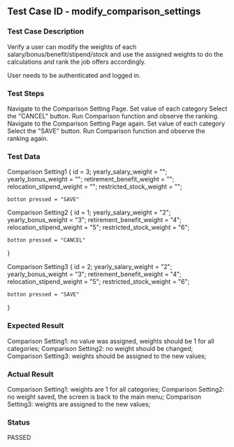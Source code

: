 ## Test Case ID - modify_comparison_settings

### Test Case Description

Verify a user can modify the weights of each salary/bonus/benefit/stipend/stock and use the assigned weights to do the calculations and rank the job offers accordingly.

User needs to be authenticated and logged in.

### Test Steps

Navigate to the Comparison Setting Page.
Set value of each category
Select the "CANCEL" button.
Run Comparison function and observe the ranking.
Navigate to the Comparison Setting Page again.
Set value of each category
Select the "SAVE" button.
Run Comparison function and observe the ranking again.


### Test Data

Comparison Setting1 {
    id = 3;
    yearly_salary_weight = "";
    yearly_bonus_weight = "";
    retirement_benefit_weight = "";
    relocation_stipend_weight = "";
    restricted_stock_weight = "";
    
    botton pressed = "SAVE"

Comparison Setting2 {
    id = 1;
    yearly_salary_weight = "2";
    yearly_bonus_weight = "3";
    retirement_benefit_weight = "4";
    relocation_stipend_weight = "5";
    restricted_stock_weight = "6";
    
    botton pressed = "CANCEL"
}

Comparison Setting3 {
    id = 2;
    yearly_salary_weight = "2";
    yearly_bonus_weight = "3";
    retirement_benefit_weight = "4";
    relocation_stipend_weight = "5";
    restricted_stock_weight = "6";
    
    botton pressed = "SAVE"
}



### Expected Result

Comparison Setting1: no value was assigned, weights should be 1 for all categories;
Comparison Setting2: no weight should be changed;
Comparison Setting3: weights should be assigned to the new values;


### Actual Result

Comparison Setting1: weights are 1 for all categories;
Comparison Setting2: no weight saved, the screen is back to the main menu;
Comparison Setting3: weights are assigned to the new values;

### Status

PASSED




